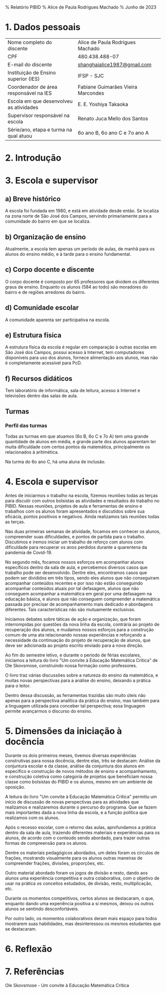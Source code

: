 % Relatório PIBID
% Alice de Paula Rodrigues Machado
% Junho de 2023

# 1. Dados pessoais

|                                         |                                    |
|-----------------------------------------|------------------------------------|
| Nome completo do discente               | Alice de Paula Rodrigues Machado   |
| CPF                                     | 480.438.488-07                     |
| E-mail do discente                      | shanghaialice1987@gmail.com        |
| Instituição de Ensino superior (IES)    | IFSP - SJC                         |
| Coordenador de área responsável na IES  | Fabiane Guimarães Vieira Marcondes |
| Escola em que desenvolveu as atividades | E. E. Yoshiya Takaoka              |
| Supervisor responsável na escola        | Renato Juca Mello dos Santos       |
| Série/ano, etapa e turma na qual atuou  | 6o ano B, 6o ano C e 7o ano A      |

# 2. Introdução



# 3. Escola e supervisor

## a) Breve histórico

A escola foi fundada em 1980, e está em atividade desde então. Se
localiza na zona norte de São José dos Campos, servindo primariamente
para a comunidade do bairro em que se localiza.

## b) Organização de ensino

Atualmente, a escola tem apenas um período de aulas, de manhã para
os alunos do ensino médio, e à tarde para o ensino fundamental.

## c) Corpo docente e discente

O corpo docente é composto por 65 professores que dividem os
diferentes graus de ensino. Enquanto os alunos (584 ao todo) são
moradores do bairro e de regiões arredores do bairro.

## d) Comunidade escolar

A comunidade aparenta ser participativa na escola.

## e) Estrutura física

A estrutura física da escola é regular em comparação à outras
escolas em São José dos Campos, possui acesso à Internet, tem
computadores disponíveis para uso dos alunos, fornece alimentação
aos alunos, mas não é completamente acessível para PcD.

## f) Recursos didáticos

Tem laboratório de informática, sala de leitura, acesso à Internet
e televisões dentro das salas de aula.

## Turmas

### Perfil das turmas

Todas as turmas em que atuamos (6o B, 6o C e 7o A) tem uma grande
quantidade de alunos em média, e grande parte dos alunos aparentam
ter muita dificuldade com certos pontos da matemática, principalmente
os relacionados à aritimética.

Na turma do 6o ano C, há uma aluna de inclusão.

# 4. Escola e supervisor

Antes de iniciarmos o trabalho na escola, fizemos reuniões todas
as terças para discutir com outros bolsistas as atividades e
resultados do trabalho no PIBID. Nessas reuniões, projetos de aula
e ferramentas de ensino e trabalhos com os alunos foram apresentados
e discutidos sobre sua eficácia, pontos positivos e negativos.
Ainda realizamos tais reuniões todas as terças.

Nas duas primeiras semanas de atividade, focamos em conhecer os
alunos, compreender suas dificuldades, e pontos de partida para o
trabalho. Discutimos e iremos iniciar um trabalho de reforço com
alunos com dificuldade para recuperar os anos perdidos durante a
quarentena da pandemia de Covid-19.

No segundo mês, focamos nossos esforços em acompanhar alunos
específicos dentro da sala de aula, e percebemos diversos casos
que trabalho pode ser desenvolvido. Dentre eles, encontramos casos
que podem ser divididos em três tipos, sendo eles alunos que não
conseguiram acompanhar conteúdos recentes e por isso não estão
conseguindo acompanhar conteúdos atuais por tal defasagem, alunos
que não conseguem acompanhar a matemática em geral por uma defasagem
na educação básica, e alunos que não conseguem compreender a
matemática passada por precisar de acompanhamento mais dedicado e
abordagens diferentes. Tais características não são mutuamente
exclusivas.

Iniciamos debates sobre táticas de ação e organização, que foram
interrompidas por questões da nova linha da escola, contrária ao
projeto de recuperação dos alunos, e mudamos nossos esforços para
a construção comum de uma ata relacionando nossas experiências e
reforçando a necessidade da continuação do projeto de recuperação
de alunos, que deve ser adicionada ao projeto escrito enviado para
a nova direção.

Ao fim do semestre letivo, e durante o período de férias escolares,
iniciamos a leitura do livro "Um convite à Educação Matemática
Crítica" de Ole Skovsmose, construindo nossa formação como professores.

O livro traz várias discussões sobre a natureza do ensino da matemática,
e muitas novas perspectivas para a análise do ensino, deixando
a prática para o leitor.

Dentro dessa discussão, as ferramentas trazidas são muito úteis
não apenas para a perspectiva analítica da prática do ensino, mas
também para a linguagem utilizada para conceber tal perspectiva;
essa linguagem permite avançarmos o discurso do ensino.

# 5. Dimensões da iniciação à docência

Durante os dois primeiros meses, tivemos diversas experiências
construtivas para nossa docência, dentre elas, três se destacam:
Análise da conjuntura escolar e da classe, análise da conjuntura
dos alunos em específico e construção de novos métodos de ensino
e acompanhamento, e construção coletiva como categoria de projetos
que beneficiam nossa classe como bolsistas do PIBID e os alunos,
mesmo em um ambiente de oposição.

A leitura do livro "Um convite à Educação Matemática Crítica"
permitiu um início de discussão de novas perspectivas para as atividades
que realizamos e realizaremos durante o percurso do programa. Que se
fazem mais importantes dada a nova linha da escola, e a função
política que realizamos com os alunos.

Após o recesso escolar, com o retorno das aulas, aprofundamos a prática
dentro da sala de aula, trazendo diferentes materiais e experiências
para os alunos, de acordo com o conteúdo sendo abordado, para trazer
outras formas de compreensão para os alunos.

Dentre os materiais pedagógicos abordados, um deles foram os círculos
de frações, mostrando visualmente para os alunos outras maneiras de
compreender frações, divisões, proporções, etc.

Outro material abordado foram os jogos de divisão e resto, dando aos
alunos uma experiência competitiva e outra colaborativa, com o
objetivo de usar na prática os conceitos estudados, de divisão,
resto, multiplicação, etc.

Durante os momentos competitivos, certos alunos se destacaram, o que,
enquanto dando uma experiência positiva a si mesmos, deixou os outros
alunos se sentindo desconfortáveis.

Por outro lado, os momentos colaborativos deram mais espaço para todos
mostrarem suas habilidades, mas desinteressou os mesmos estudantes que
se destacaram.

# 6. Reflexão



# 7. Referências

Ole Skovsmose - Um convite à Educação Matemática Crítica

